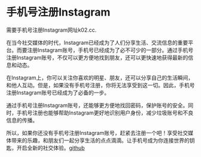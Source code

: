# 手机号注册Instagram

需要手机号注册Instagram网址k02.cc. 

在当今社交媒体的时代，Instagram已经成为了人们分享生活、交流信息的重要平台。而要注册Instagram账号，手机号已经成为了必不可少的一部分。通过手机号注册Instagram账号，不仅可以更方便地找到朋友，还可以更快速地获得最新的信息和动态。

在Instagram上，你可以关注你喜欢的明星、朋友，还可以分享自己的生活瞬间，和他人互动。但是，如果没有手机号注册，你将无法享受到这一切。因此，手机号注册Instagram账号已经成为了必备的一步。

通过手机号注册Instagram账号，还能够更方便地找回密码，保护账号的安全。同时，手机号注册也能够帮助Instagram更好地识别用户身份，减少垃圾账号和不良信息的传播。

所以，如果你还没有手机号注册Instagram账号，赶紧去注册一个吧！享受社交媒体带来的乐趣，和朋友们一起分享生活的点点滴滴。让手机号成为你连接世界的钥匙，开启全新的社交体验。[github](https://github.com)